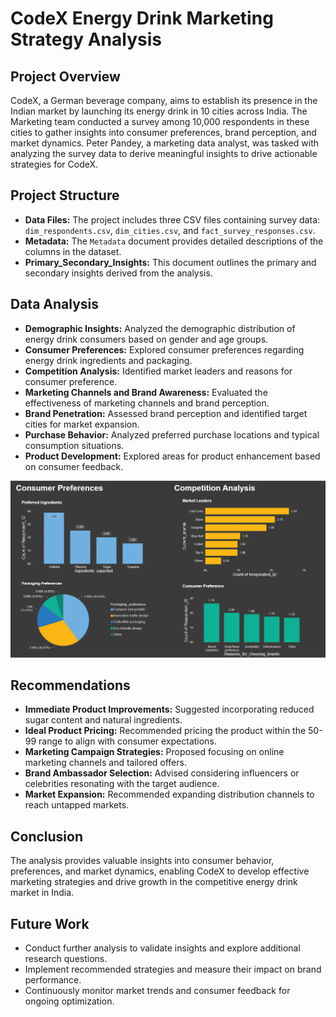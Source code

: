 # CodeX Energy Drink Marketing Strategy Analysis

## Project Overview
CodeX, a German beverage company, aims to establish its presence in the Indian market by launching its energy drink in 10 cities across India. The Marketing team conducted a survey among 10,000 respondents in these cities to gather insights into consumer preferences, brand perception, and market dynamics. Peter Pandey, a marketing data analyst, was tasked with analyzing the survey data to derive meaningful insights to drive actionable strategies for CodeX.

## Project Structure
- **Data Files:** The project includes three CSV files containing survey data: `dim_respondents.csv`, `dim_cities.csv`, and `fact_survey_responses.csv`.
- **Metadata:** The `Metadata` document provides detailed descriptions of the columns in the dataset.
- **Primary_Secondary_Insights:** This document outlines the primary and secondary insights derived from the analysis.

## Data Analysis
- **Demographic Insights:** Analyzed the demographic distribution of energy drink consumers based on gender and age groups.
- **Consumer Preferences:** Explored consumer preferences regarding energy drink ingredients and packaging.
- **Competition Analysis:** Identified market leaders and reasons for consumer preference.
- **Marketing Channels and Brand Awareness:** Evaluated the effectiveness of marketing channels and brand perception.
- **Brand Penetration:** Assessed brand perception and identified target cities for market expansion.
- **Purchase Behavior:** Analyzed preferred purchase locations and typical consumption situations.
- **Product Development:** Explored areas for product enhancement based on consumer feedback.
  
![P Pollution](Images/consumer.png "Market Analysis")
## Recommendations
- **Immediate Product Improvements:** Suggested incorporating reduced sugar content and natural ingredients.
- **Ideal Product Pricing:** Recommended pricing the product within the 50-99 range to align with consumer expectations.
- **Marketing Campaign Strategies:** Proposed focusing on online marketing channels and tailored offers.
- **Brand Ambassador Selection:** Advised considering influencers or celebrities resonating with the target audience.
- **Market Expansion:** Recommended expanding distribution channels to reach untapped markets.

## Conclusion
The analysis provides valuable insights into consumer behavior, preferences, and market dynamics, enabling CodeX to develop effective marketing strategies and drive growth in the competitive energy drink market in India.

## Future Work
- Conduct further analysis to validate insights and explore additional research questions.
- Implement recommended strategies and measure their impact on brand performance.
- Continuously monitor market trends and consumer feedback for ongoing optimization.

